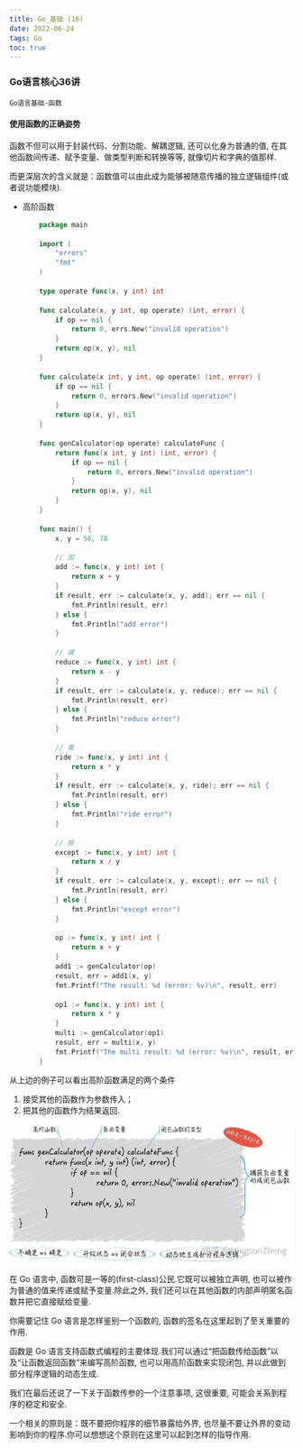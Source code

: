 ```yaml
---
title: Go_基础 (16)
date: 2022-06-24
tags: Go
toc: true
---
```


### Go语言核心36讲
    Go语言基础-函数

<!-- more -->

#### 使用函数的正确姿势

函数不但可以用于封装代码、分割功能、解耦逻辑, 还可以化身为普通的值, 在其他函数间传递、赋予变量、做类型判断和转换等等, 就像切片和字典的值那样.

而更深层次的含义就是：函数值可以由此成为能够被随意传播的独立逻辑组件(或者说功能模块).

- 高阶函数
    ```go
        package main

        import (
            "errors"
            "fmt"
        )

        type operate func(x, y int) int

        func calculate(x, y int, op operate) (int, error) {
            if op == nil {
                return 0, errs.New("invalid operation")
            }
            return op(x, y), nil
        }

        func calculate(x int, y int, op operate) (int, error) {
            if op == nil {
                return 0, errors.New("invalid operation")
            }
            return op(x, y), nil
        }

        func genCalculator(op operate) calculateFunc {
            return func(x int, y int) (int, error) {
                if op == nil {
                    return 0, errors.New("invalid operation")
                }
                return op(x, y), nil
            }
        }

        func main() {
            x, y = 56, 78

            // 加
            add := func(x, y int) int {
                return x + y
            }
            if result, err := calculate(x, y, add); err == nil {
                fmt.Println(result, err)
            } else {
                fmt.Println("add error")
            }

            // 减
            reduce := func(x, y int) int {
                return x - y
            }
            if result, err := calculate(x, y, reduce); err == nil {
                fmt.Println(result, err)
            } else {
                fmt.Println("reduce error")
            }

            // 乘
            ride := func(x, y int) int {
                return x * y
            }
            if result, err := calculate(x, y, ride); err == nil {
                fmt.Println(result, err)
            } else {
                fmt.Println("ride error")
            }

            // 除
            except := func(x, y int) int {
                return x / y
            }
            if result, err := calculate(x, y, except); err == nil {
                fmt.Println(result, err)
            } else {
                fmt.Println("except error")
            }

            op := func(x, y int) int {
                return x + y
            }
            add1 := genCalculator(op)
            result, err = add1(x, y)
            fmt.Printf("The result: %d (error: %v)\n", result, err)

            op1 := func(x, y int) int {
                return x * y
            }
            multi := genCalculator(op1)
            result, err = multi(x, y)
            fmt.Printf("The multi result: %d (error: %v)\n", result, err)
        }
    ```

从上边的例子可以看出高阶函数满足的两个条件
1. 接受其他的函数作为参数传入；
2. 把其他的函数作为结果返回.

![高阶函数](/img/20220624_1.jpg)

在 Go 语言中, 函数可是一等的(first-class)公民.它既可以被独立声明, 也可以被作为普通的值来传递或赋予变量.除此之外, 我们还可以在其他函数的内部声明匿名函数并把它直接赋给变量.

你需要记住 Go 语言是怎样鉴别一个函数的, 函数的签名在这里起到了至关重要的作用.

函数是 Go 语言支持函数式编程的主要体现.我们可以通过“把函数传给函数”以及“让函数返回函数”来编写高阶函数, 也可以用高阶函数来实现闭包, 并以此做到部分程序逻辑的动态生成.

我们在最后还说了一下关于函数传参的一个注意事项, 这很重要, 可能会关系到程序的稳定和安全.

一个相关的原则是：既不要把你程序的细节暴露给外界, 也尽量不要让外界的变动影响到你的程序.你可以想想这个原则在这里可以起到怎样的指导作用.


